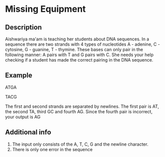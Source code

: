 # Missing Equipment

## Description
Aishwariya ma'am is teaching her students about DNA sequences. In a sequence there are two strands with 4 types of nucleotides A - adenine, C - cytosine, G - guanine, T - thymine. These bases can only pair in the following manner: A pairs with T and G pairs with C. She needs your help checking if a student has made the correct pairing in the DNA sequence.

## Example

ATGA

TACG

The first and second strands are separated by newlines. The first pair is AT, the second TA, third GC and fourth AG. Since the fourth pair is incorrect, your output is AG

## Additional info
1. The input only consists of the A, T, C, G and the newline character.
2. There is only one error in the sequence
